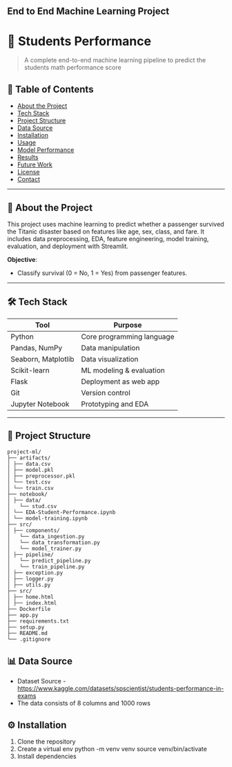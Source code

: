## End to End Machine Learning Project
# 🧠 Students Performance

> A complete end-to-end machine learning pipeline to predict the students math performance score

## 📌 Table of Contents
- [About the Project](#about-the-project)
- [Tech Stack](#tech-stack)
- [Project Structure](#project-structure)
- [Data Source](#data-source)
- [Installation](#installation)
- [Usage](#usage)
- [Model Performance](#model-performance)
- [Results](#results)
- [Future Work](#future-work)
- [License](#license)
- [Contact](#contact)

---

## 📖 About the Project

This project uses machine learning to predict whether a passenger survived the Titanic disaster based on features like age, sex, class, and fare. It includes data preprocessing, EDA, feature engineering, model training, evaluation, and deployment with Streamlit.

**Objective**:
- Classify survival (0 = No, 1 = Yes) from passenger features.

---

## 🛠️ Tech Stack

| Tool               | Purpose                       |
|--------------------|-------------------------------|
| Python             | Core programming language     |
| Pandas, NumPy      | Data manipulation             |
| Seaborn, Matplotlib| Data visualization            |
| Scikit-learn       | ML modeling & evaluation      |
| Flask              | Deployment as web app         |
| Git                | Version control               |
| Jupyter Notebook   | Prototyping and EDA           |

---

## 📂 Project Structure
```
project-ml/
├── artifacts/
│ ├── data.csv
│ ├── model.pkl
│ ├── preprocessor.pkl
│ └── test.csv
│ └── train.csv
├── notebook/
│ ├── data/
│   └── stud.csv
│ └── EDA-Student-Performance.ipynb
│ └── model-training.ipynb
├── src/
│ ├── components/
│   └── data_ingestion.py
│   └── data_transformation.py
│   └── model_trainer.py
│ ├── pipeline/
│   └── predict_pipeline.py
│   └── train_pipeline.py
│ ├── exception.py
│ ├── logger.py
│ ├── utils.py
├── src/
│ ├── home.html
│ ├── index.html
├── Dockerfile
├── app.py
├── requirements.txt
├── setup.py
├── README.md
└── .gitignore
```

## 📊 Data Source
- Dataset Source - https://www.kaggle.com/datasets/spscientist/students-performance-in-exams 
- The data consists of 8 columns and 1000 rows

## ⚙️ Installation
1. Clone the repository
2. Create a virtual env
  python -m venv venv
  source venv/bin/activate
3. Install dependencies


